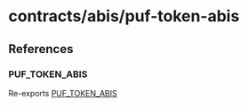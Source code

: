 # contracts/abis/puf-token-abis

## References

### PUF\_TOKEN\_ABIS

Re-exports [PUF_TOKEN_ABIS](puf-token-abis.md#puf_token_abis)
